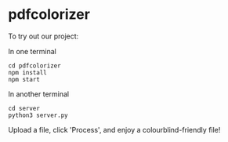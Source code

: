 # pdfcolorizer

To try out our project: 

In one terminal

```
cd pdfcolorizer
npm install
npm start
```

In another terminal
```
cd server
python3 server.py
```

Upload a file, click 'Process', and enjoy a colourblind-friendly file!
